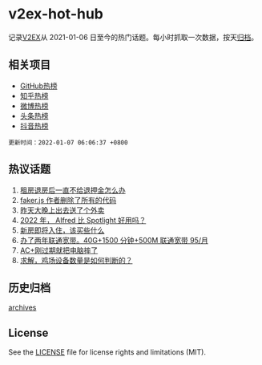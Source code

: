 # v2ex-hot-hub

 记录[V2EX](https://www.v2ex.com/)从 2021-01-06 日至今的热门话题。每小时抓取一次数据，按天[归档](archives)。
 
 ## 相关项目

- [GitHub热榜](https://github.com/lonnyzhang423/github-hot-hub)
- [知乎热榜](https://github.com/lonnyzhang423/zhihu-hot-hub)
- [微博热榜](https://github.com/lonnyzhang423/weibo-hot-hub)
- [头条热榜](https://github.com/lonnyzhang423/toutiao-hot-hub)
- [抖音热榜](https://github.com/lonnyzhang423/douyin-hot-hub)


 `更新时间：2022-01-07 06:06:37 +0800`

## 热议话题

1. [租房退房后一直不给退押金怎么办](https://www.v2ex.com/t/826511)
1. [faker.js 作者删除了所有的代码](https://www.v2ex.com/t/826515)
1. [昨天大晚上出去送了个外卖](https://www.v2ex.com/t/826500)
1. [2022 年， Alfred 比 Spotlight 好用吗？](https://www.v2ex.com/t/826521)
1. [新房即将入住，该买些什么](https://www.v2ex.com/t/826574)
1. [办了两年联通宽带。40G+1500 分钟+500M 联通宽带 95/月](https://www.v2ex.com/t/826516)
1. [AC+刚过期就把电脑摔了](https://www.v2ex.com/t/826543)
1. [求解，鸡场设备数量是如何判断的？](https://www.v2ex.com/t/826645)

## 历史归档

[archives](archives)

## License

See the [LICENSE](LICENSE) file for license rights and limitations (MIT).
